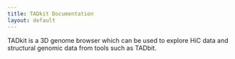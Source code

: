 ```yaml
---
title: TADkit Documentation
layout: default
---
```


TADkit is a 3D genome browser which can be used
to explore HiC data and structural genomic data
from tools such as TADbit.

